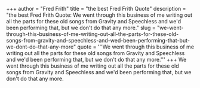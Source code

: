 +++
author = "Fred Frith"
title = "the best Fred Frith Quote"
description = "the best Fred Frith Quote: We went through this business of me writing out all the parts for these old songs from Gravity and Speechless and we'd been performing that, but we don't do that any more."
slug = "we-went-through-this-business-of-me-writing-out-all-the-parts-for-these-old-songs-from-gravity-and-speechless-and-wed-been-performing-that-but-we-dont-do-that-any-more"
quote = '''We went through this business of me writing out all the parts for these old songs from Gravity and Speechless and we'd been performing that, but we don't do that any more.'''
+++
We went through this business of me writing out all the parts for these old songs from Gravity and Speechless and we'd been performing that, but we don't do that any more.
